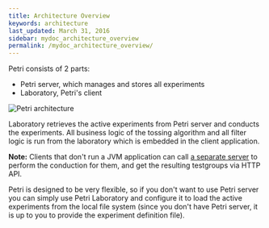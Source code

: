 ```yaml
---
title: Architecture Overview
keywords: architecture
last_updated: March 31, 2016
sidebar: mydoc_architecture_overview
permalink: /mydoc_architecture_overview/
---
```


Petri consists of 2 parts:

- Petri server, which manages and stores all experiments
- Laboratory, Petri's client

![Petri architecture](http://static.wixstatic.com/media/1a2c40_1f81fb9df4b64b0fad220841f31b1de3.png)

Laboratory retrieves the active experiments from Petri server and conducts the experiments. All business logic of the tossing algorithm and all filter logic is run from the laboratory which is embedded in the client application. 

**Note:** Clients that don't run a JVM application can call [a separate server]({{site.data.urls.mydoc_using_laboratory_as_a_service.url}}) to perform the conduction for them, and get the resulting testgroups via HTTP API.

Petri is designed to be very flexible, so if you don't want to use Petri server you can simply use Petri Laboratory and configure it to load the active experiments from the local file system (since you don't have Petri server, it is up to you to provide the experiment definition file).

